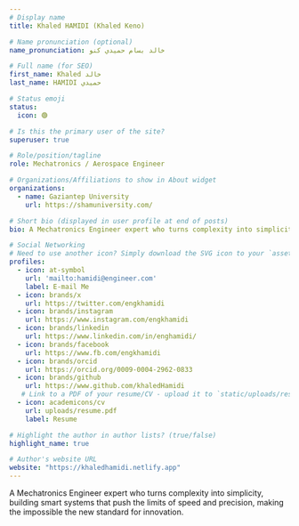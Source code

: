 ```yaml
---
# Display name
title: Khaled HAMIDI (Khaled Keno)

# Name pronunciation (optional)
name_pronunciation: خالد بسام حميدي كنو

# Full name (for SEO)
first_name: Khaled خالد
last_name: HAMIDI حميدي

# Status emoji
status:
  icon: 🟢

# Is this the primary user of the site?
superuser: true

# Role/position/tagline
role: Mechatronics / Aerospace Engineer

# Organizations/Affiliations to show in About widget
organizations:
  - name: Gaziantep University 
    url: https://shamuniversity.com/

# Short bio (displayed in user profile at end of posts)
bio: A Mechatronics Engineer expert who turns complexity into simplicity, building smart systems that push the limits of speed and precision, making the impossible the new standard for innovation. 

# Social Networking
# Need to use another icon? Simply download the SVG icon to your `assets/media/icons/` folder.
profiles:
  - icon: at-symbol
    url: 'mailto:hamidi@engineer.com'
    label: E-mail Me
  - icon: brands/x
    url: https://twitter.com/engkhamidi
  - icon: brands/instagram
    url: https://www.instagram.com/engkhamidi
  - icon: brands/linkedin
    url: https://www.linkedin.com/in/enghamidi/
  - icon: brands/facebook
    url: https://www.fb.com/engkhamidi
  - icon: brands/orcid
    url: https://orcid.org/0009-0004-2962-0833     
  - icon: brands/github
    url: https://www.github.com/khaledHamidi  
   # Link to a PDF of your resume/CV - upload it to `static/uploads/resume.pdf`
  - icon: academicons/cv
    url: uploads/resume.pdf
    label: Resume

# Highlight the author in author lists? (true/false)
highlight_name: true

# Author's website URL
website: "https://khaledhamidi.netlify.app"
---
```

A Mechatronics Engineer expert who turns complexity into simplicity, building smart systems that push the limits of speed and precision, making the impossible the new standard for innovation.